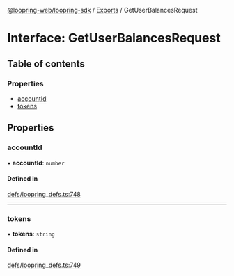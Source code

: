 [@loopring-web/loopring-sdk](../README.md) / [Exports](../modules.md) / GetUserBalancesRequest

# Interface: GetUserBalancesRequest

## Table of contents

### Properties

- [accountId](GetUserBalancesRequest.md#accountid)
- [tokens](GetUserBalancesRequest.md#tokens)

## Properties

### accountId

• **accountId**: `number`

#### Defined in

[defs/loopring_defs.ts:748](https://github.com/Loopring/loopring_sdk/blob/9d83b66/src/defs/loopring_defs.ts#L748)

___

### tokens

• **tokens**: `string`

#### Defined in

[defs/loopring_defs.ts:749](https://github.com/Loopring/loopring_sdk/blob/9d83b66/src/defs/loopring_defs.ts#L749)
